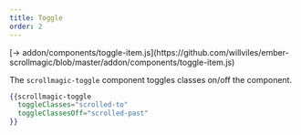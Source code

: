 ```yaml
---
title: Toggle
order: 2
---
```


<span class="codelink">
[&rarr; addon/components/toggle-item.js](https://github.com/willviles/ember-scrollmagic/blob/master/addon/components/toggle-item.js)
</span>

The `scrollmagic-toggle` component toggles classes on/off the component.

```hbs
{{scrollmagic-toggle
  toggleClasses="scrolled-to"
  toggleClassesOff="scrolled-past"
}}
```
